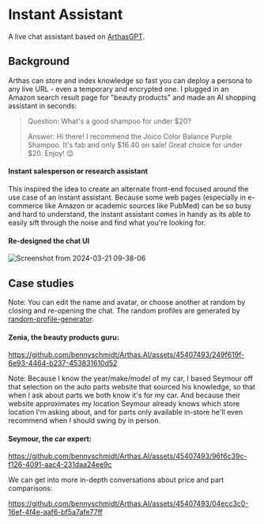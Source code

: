 # Instant Assistant

A live chat assistant based on [ArthasGPT](https://github.com/bennyschmidt/ArthasGPT).

## Background

Arthas can store and index knowledge so fast you can deploy a persona to any live URL - even a temporary and encrypted one. I plugged in an Amazon search result page for "beauty products" and made an AI shopping assistant in seconds:

>
> Question: What's a good shampoo for under $20?
>
> Answer: Hi there! I recommend the Joico Color Balance Purple Shampoo. It's fab and only $16.40 on sale! Great choice for under $20. Enjoy! 😊
>

#### Instant salesperson or research assistant

This inspired the idea to create an alternate front-end focused around the use case of an instant assistant. Because some web pages (especially in e-commerce like Amazon or academic sources like PubMed) can be so busy and hard to understand, the instant assistant comes in handy as its able to easily sift through the noise and find what you're looking for.

#### Re-designed the chat UI

![Screenshot from 2024-03-21 09-38-06](https://github.com/bennyschmidt/Arthas.AI/assets/45407493/dff16b30-fa1b-4dcd-95b3-3220cf9a6f92)

## Case studies

Note: You can edit the name and avatar, or choose another at random by closing and re-opening the chat. The random profiles are generated by [random-profile-generator](https://www.npmjs.com/package/random-profile-generator).

#### Zenia, the beauty products guru:

https://github.com/bennyschmidt/Arthas.AI/assets/45407493/249f619f-6e93-4464-b237-453831610d52

Note: Because I know the year/make/model of my car, I based Seymour off that selection on the auto parts website that sourced his knowledge, so that when I ask about parts we both know it's for my car. And because their website approximates my location Seymour already knows which store location I'm asking about, and for parts only available in-store he'll even recommend when I should swing by in person.

#### Seymour, the car expert:

https://github.com/bennyschmidt/Arthas.AI/assets/45407493/96f6c39c-f126-4091-aac4-231daa24ee9c

We can get into more in-depth conversations about price and part comparisons:

https://github.com/bennyschmidt/Arthas.AI/assets/45407493/04ecc3c0-16ef-4f4e-aaf6-bf5a7afe77ff
